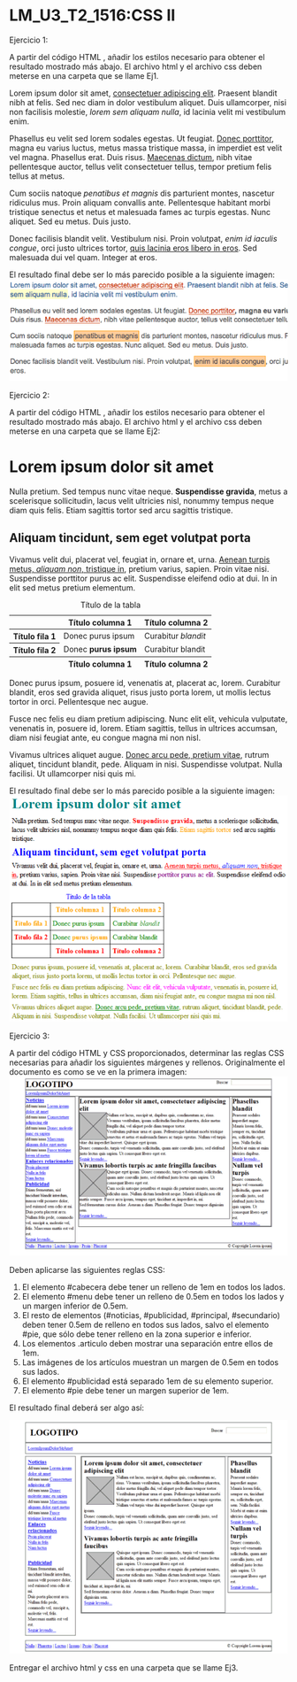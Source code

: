 # LM_U3_T2_1516:CSS II

Ejercicio 1:

A partir del código HTML , añadir los estilos necesario para obtener el resultado mostrado más abajo. El archivo html y el archivo css deben meterse en una carpeta que se llame Ej1.


<!DOCTYPE html PUBLIC "-//W3C//DTD XHTML 1.0 Transitional//EN" "http://www.w3.org/TR/xhtml1/DTD/xhtml1-transitional.dtd">
<html xmlns="http://www.w3.org/1999/xhtml">
<head>
<meta http-equiv="Content-Type" content="text/html; charset=iso-8859-1" />
<title>Ejercicio de selectores</title>
</head>
 
<body>
 
<div id="primero">
<p>Lorem ipsum dolor sit amet, <a href="#">consectetuer adipiscing elit</a>. Praesent blandit nibh at felis. Sed nec diam in dolor vestibulum aliquet. Duis ullamcorper, nisi non facilisis molestie, <em>lorem sem aliquam nulla</em>, id lacinia velit mi vestibulum enim.</p>
 
</div>
 
<div class="normal">
<p>Phasellus eu velit sed lorem sodales egestas. Ut feugiat. <span><a href="#">Donec porttitor</a>, magna eu varius luctus,</span> metus massa tristique massa, in imperdiet est velit vel magna. Phasellus erat. Duis risus. <a href="#">Maecenas dictum</a>, nibh vitae pellentesque auctor, tellus velit consectetuer tellus, tempor pretium felis tellus at metus.</p>
 
<p>Cum sociis natoque <em class="especial">penatibus et magnis</em> dis parturient montes, nascetur ridiculus mus. Proin aliquam convallis ante. Pellentesque habitant morbi tristique senectus et netus et malesuada fames ac turpis egestas. Nunc aliquet. Sed eu metus. Duis justo.</p>
 
<p>Donec facilisis blandit velit. Vestibulum nisi. Proin volutpat, <em class="especial">enim id iaculis congue</em>, orci justo ultrices tortor, <a href="#">quis lacinia eros libero in eros</a>. Sed malesuada dui vel quam. Integer at eros.</p>
</div>
 
</body>
</html>




El resultado final debe ser lo más parecido posible a la siguiente imagen:
![Alt text](https://github.com/Albpenu/Lenguaje-de-marcas/raw/master/LM_U3_T2_1516%20CSS%20II/practica1.gif?raw=true)
 

Ejercicio 2:

A partir del código HTML , añadir los estilos necesario para obtener el resultado mostrado más abajo. El archivo html y el archivo css deben meterse en una carpeta que se llame Ej2:

 

<!DOCTYPE html PUBLIC "-//W3C//DTD XHTML 1.0 Transitional//EN" "http://www.w3.org/TR/xhtml1/DTD/xhtml1-transitional.dtd">
<html xmlns="http://www.w3.org/1999/xhtml">
<head>
<meta http-equiv="Content-Type" content="text/html; charset=utf-8" />
<title>Ejercicio de selectores</title>
</head>
 
<body>
<h1 id="titulo">Lorem ipsum dolor sit amet</h1>
 
<p>Nulla pretium. Sed tempus nunc vitae neque. <strong>Suspendisse gravida</strong>, metus a scelerisque sollicitudin, lacus velit 
ultricies nisl, nonummy tempus neque diam quis felis. <span class="destacado">Etiam sagittis tortor</span> sed arcu sagittis tristique.</p>
 
<h2 id="subtitulo">Aliquam tincidunt, sem eget volutpat porta</h2>
 
<p>Vivamus velit dui, placerat vel, feugiat in, ornare et, urna.  <a href="#">Aenean turpis metus, <em>aliquam non</em>, tristique in</a>, pretium varius, sapien. Proin vitae nisi.  Suspendisse <span class="especial">porttitor purus ac elit</span>. Suspendisse eleifend odio at dui. In in elit sed metus pretium elementum.</p>
 
<table summary="Descripción de la tabla y su contenido">
<caption>Título de la tabla</caption>
<thead>
  <tr>
    <th scope="col"></th>
    <th scope="col" class="especial">Título columna 1</th>
    <th scope="col" class="especial">Título columna 2</th>
  </tr>
</thead>
 
<tfoot>
  <tr>
    <th scope="col"></th>
    <th scope="col">Título columna 1</th>
    <th scope="col">Título columna 2</th>
  </tr>
</tfoot>
 
<tbody>
  <tr>
    <th scope="row" class="especial">Título fila 1</th>
    <td>Donec purus ipsum</td>
    <td>Curabitur <em>blandit</em></td>
  </tr>
  <tr>
    <th scope="row">Título fila 2</th>
    <td>Donec <strong>purus ipsum</strong></td>
    <td>Curabitur blandit</td>
  </tr>
</tbody>
</table>
 
<div id="adicional">
<p>Donec purus ipsum, posuere id, venenatis at, <span>placerat ac, lorem</span>. Curabitur blandit, eros sed gravida aliquet, risus justo 
porta lorem, ut mollis lectus tortor in orci. Pellentesque nec augue.</p>
 
<p>Fusce nec felis eu diam pretium adipiscing. <span id="especial">Nunc elit elit, vehicula vulputate</span>, venenatis in, 
posuere id, lorem. Etiam sagittis, tellus in ultrices accumsan, diam nisi feugiat ante, eu congue magna mi non nisl.</p>
 
<p>Vivamus ultrices aliquet augue. <a href="#">Donec arcu pede, pretium vitae</a>, rutrum aliquet, tincidunt blandit, pede. 
Aliquam in nisi. Suspendisse volutpat. Nulla facilisi. Ut ullamcorper nisi quis mi.</p>
</div>
 
</body>
</html>
 

El resultado final debe ser lo más parecido posible a la siguiente imagen:
![Alt text](https://github.com/Albpenu/Lenguaje-de-marcas/raw/master/LM_U3_T2_1516%20CSS%20II/practica2.gif?raw=true)


Ejercicio 3:

A partir del código HTML y CSS proporcionados, determinar las reglas CSS necesarias para añadir los siguientes márgenes y rellenos. Originalmente el documento es como se ve en la primera imagen:
![Alt text](https://github.com/Albpenu/Lenguaje-de-marcas/blob/master/LM_U3_T2_1516%20CSS%20II/practica3.gif?raw=true)


Deben aplicarse las siguientes reglas CSS:

1. El elemento #cabecera debe tener un relleno de 1em en todos los lados.
2. El elemento #menu debe tener un relleno de 0.5em en todos los lados y un margen inferior de 0.5em.
3. El resto de elementos (#noticias, #publicidad, #principal, #secundario) deben tener 0.5em de relleno en todos sus lados, salvo el elemento #pie, que sólo debe tener relleno en la zona superior e inferior.
4. Los elementos .articulo deben mostrar una separación entre ellos de 1em.
5. Las imágenes de los artículos muestran un margen de 0.5em en todos sus lados.
6. El elemento #publicidad está separado 1em de su elemento superior.
7. El elemento #pie debe tener un margen superior de 1em.

El resultado final deberá ser algo así:

![Alt text](https://github.com/Albpenu/Lenguaje-de-marcas/blob/master/LM_U3_T2_1516%20CSS%20II/practica3-solucion.gif?raw=true)



Entregar el archivo html y css en una carpeta que se llame Ej3.
